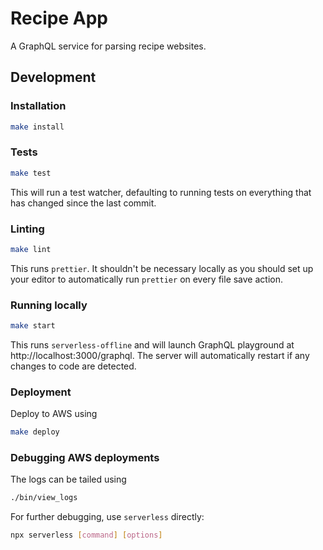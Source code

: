 # Recipe App

A GraphQL service for parsing recipe websites.

## Development

### Installation

```bash
make install
```

### Tests

```bash
make test
```

This will run a test watcher, defaulting to running tests on everything that has
changed since the last commit.

### Linting

```bash
make lint
```

This runs `prettier`. It shouldn't be necessary locally as you should set up
your editor to automatically run `prettier` on every file save action.

### Running locally

```bash
make start
```

This runs `serverless-offline` and will launch GraphQL playground at
http://localhost:3000/graphql. The server will automatically restart if any
changes to code are detected.

### Deployment

Deploy to AWS using

```bash
make deploy
```

### Debugging AWS deployments

The logs can be tailed using

```bash
./bin/view_logs
```

For further debugging, use `serverless` directly:

```bash
npx serverless [command] [options]
```
